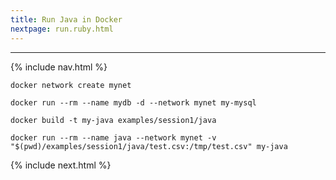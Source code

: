 ```yaml
---
title: Run Java in Docker
nextpage: run.ruby.html
---
```

---

{% include nav.html %}

```
docker network create mynet
```

```
docker run --rm --name mydb -d --network mynet my-mysql
```

```
docker build -t my-java examples/session1/java
```

```
docker run --rm --name java --network mynet -v "$(pwd)/examples/session1/java/test.csv:/tmp/test.csv" my-java 
```

{% include next.html %}
